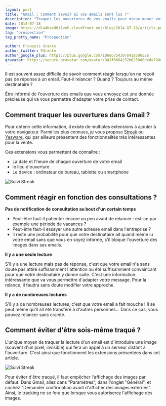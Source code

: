 ```yaml
---
layout: post
title: "Gmail : Comment savoir si vos emails sont lus ?"
description: "Traquez les ouvertures de vos emails pour mieux mener votre démarche de prospection."
date: 2014-07-18
image: https://d144bz4d6i1vob.cloudfront.net/blog/2014-07-18/article.png
tag: "prospection"
tag_pretty_name: "Prospection"

author: François Grante
author_twitter: FGrante
author_google_plus: https://plus.google.com/106867543078418506526
gravatar: https://secure.gravatar.com/avatar/341f6604232b625000deda790d8d39cd?d=mm&s=30&r=G
---
```


Il est souvent assez difficile de savoir comment réagir lorsqu'on ne reçoit pas de réponse à un email. Faut-il relancer ? Quand ? Toujours au même destinataire ?

Être informé de l'ouverture des emails que vous envoyez est une donnée précieuse qui va vous permettre d'adapter votre prise de contact.

## Comment traquer les ouvertures dans Gmail ?

Pour obtenir cette information, il existe de multiples extensions à ajouter à votre navigateur. Parmi les plus connues, je vous propose <a href="https://www.streak.com/" target="_blank">Streak</a> ou <a href="http://www.yesware.com/" target="_blank">Yesware</a>, qui par ailleurs présentent des fonctionnalités très intéressantes pour la vente.

Ces extensions vous permettent de connaître :

* La date et l'heure de chaque ouverture de votre email
* le lieu d'ouverture
* Le device : ordinateur de bureau, tablette ou smartphone

<img class="img-responsive" src="https://d144bz4d6i1vob.cloudfront.net/blog/2014-07-18/suivi_streak.png" alt="Suivi Streak" />

## Comment réagir en fonction des consultations ?

**Pas de notification de consultation au bout d'un certain temps**

* Peut-être faut-il patienter encore un peu avant de relancer : est-ce par exemple une période de vacances ?
* Peut-être faut-il essayer une autre adresse email dans l'entreprise ?
* Il reste une probabilité pour que votre destinataire ait quand même lu votre email sans que vous en soyez informé, s'il bloque l'ouverture des images dans ses emails.

**Il y a une seule lecture**

S'il y a une lecture mais pas de réponse, c'est que votre email n'a sans doute pas attiré suffisamment l'attention ou été suffisamment convaincant pour que votre destinataire y donne suite. C'est une information intéressante que va vous permettre d'adapter votre message. Pour la relance, il faudra sans doute modifier votre approche.

**Il y a de nombreuses lectures**

S'il y a de nombreuses lectures, c'est que votre email a fait mouche ! Il se peut même qu'il ait été transféré à d'autres personnes... Dans ce cas, vous pouvez relancer sans crainte.

## Comment éviter d'être sois-même traqué ?

L'unique moyen de traquer la lecture d'un email est d'introduire une image (souvent d'un pixel, invisible) qui fera un appel à un serveur distant à l'ouverture. C'est ainsi que fonctionnent les extensions présentées dans cet article.

<img class="img-responsive" src="https://d144bz4d6i1vob.cloudfront.net/blog/2014-07-18/stop_tracking_gmail.png" alt="Suivi Streak" />

Pour éviter d'être traqué, il faut empêcher l'affichage des images par défaut. Dans Gmail, allez dans "Paramètres", dans l'onglet "Général", et cochez "Demander confirmation avant d'afficher des images externes". Ainsi, le tracking ne se fera que lorsque vous autoriserez l'affichage des images.